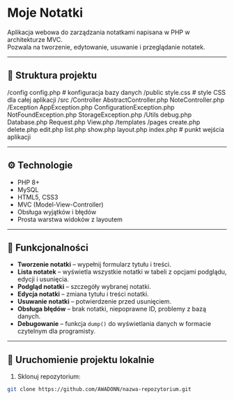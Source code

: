 # Moje Notatki

Aplikacja webowa do zarządzania notatkami napisana w PHP w architekturze MVC.  
Pozwala na tworzenie, edytowanie, usuwanie i przeglądanie notatek.

---

## 📂 Struktura projektu

/config
config.php # konfiguracja bazy danych
/public
style.css # style CSS dla całej aplikacji
/src
/Controller
AbstractController.php
NoteController.php
/Exception
AppException.php
ConfigurationException.php
NotFoundException.php
StorageException.php
/Utils
debug.php
Database.php
Request.php
View.php
/templates
/pages
create.php
delete.php
edit.php
list.php
show.php
layout.php
index.php # punkt wejścia aplikacji

---

## ⚙️ Technologie

- PHP 8+
- MySQL
- HTML5, CSS3
- MVC (Model-View-Controller)
- Obsługa wyjątków i błędów
- Prosta warstwa widoków z layoutem

---

## 📝 Funkcjonalności

- **Tworzenie notatki** – wypełnij formularz tytułu i treści.
- **Lista notatek** – wyświetla wszystkie notatki w tabeli z opcjami podglądu, edycji i usunięcia.
- **Podgląd notatki** – szczegóły wybranej notatki.
- **Edycja notatki** – zmiana tytułu i treści notatki.
- **Usuwanie notatki** – potwierdzenie przed usunięciem.
- **Obsługa błędów** – brak notatki, niepoprawne ID, problemy z bazą danych.
- **Debugowanie** – funkcja `dump()` do wyświetlania danych w formacie czytelnym dla programisty.

---

## 🚀 Uruchomienie projektu lokalnie

1. Sklonuj repozytorium:
```bash
git clone https://github.com/AWADONN/nazwa-repozytorium.git
